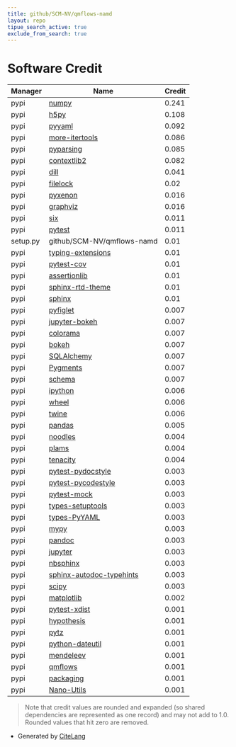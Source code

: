 ```yaml
---
title: github/SCM-NV/qmflows-namd
layout: repo
tipue_search_active: true
exclude_from_search: true
---
```

# Software Credit

|Manager|Name|Credit|
|-------|----|------|
|pypi|[numpy](https://www.numpy.org)|0.241|
|pypi|[h5py](http://www.h5py.org)|0.108|
|pypi|[pyyaml](https://pyyaml.org/)|0.092|
|pypi|[more-itertools](https://github.com/more-itertools/more-itertools)|0.086|
|pypi|[pyparsing](https://pypi.org/project/pyparsing)|0.085|
|pypi|[contextlib2](https://pypi.org/project/contextlib2)|0.082|
|pypi|[dill](https://pypi.org/project/dill)|0.041|
|pypi|[filelock](https://pypi.org/project/filelock)|0.02|
|pypi|[pyxenon](https://pypi.org/project/pyxenon)|0.016|
|pypi|[graphviz](https://pypi.org/project/graphviz)|0.016|
|pypi|[six](https://github.com/benjaminp/six)|0.011|
|pypi|[pytest](https://pypi.org/project/pytest)|0.011|
|setup.py|github/SCM-NV/qmflows-namd|0.01|
|pypi|[typing-extensions](https://pypi.org/project/typing-extensions)|0.01|
|pypi|[pytest-cov](https://pypi.org/project/pytest-cov)|0.01|
|pypi|[assertionlib](https://pypi.org/project/assertionlib)|0.01|
|pypi|[sphinx-rtd-theme](https://pypi.org/project/sphinx-rtd-theme)|0.01|
|pypi|[sphinx](https://pypi.org/project/sphinx)|0.01|
|pypi|[pyfiglet](https://github.com/pwaller/pyfiglet)|0.007|
|pypi|[jupyter-bokeh](https://github.com/bokeh/jupyter_bokeh)|0.007|
|pypi|[colorama](https://github.com/tartley/colorama)|0.007|
|pypi|[bokeh](https://github.com/bokeh/bokeh)|0.007|
|pypi|[SQLAlchemy](https://pypi.org/project/SQLAlchemy)|0.007|
|pypi|[Pygments](https://pypi.org/project/Pygments)|0.007|
|pypi|[schema](https://github.com/keleshev/schema)|0.007|
|pypi|[ipython](https://pypi.org/project/ipython)|0.006|
|pypi|[wheel](https://pypi.org/project/wheel)|0.006|
|pypi|[twine](https://pypi.org/project/twine)|0.006|
|pypi|[pandas](https://pandas.pydata.org)|0.005|
|pypi|[noodles](http://nlesc.github.io/noodles)|0.004|
|pypi|[plams](https://www.scm.com/doc/plams/)|0.004|
|pypi|[tenacity](https://pypi.org/project/tenacity)|0.004|
|pypi|[pytest-pydocstyle](https://pypi.org/project/pytest-pydocstyle)|0.003|
|pypi|[pytest-pycodestyle](https://pypi.org/project/pytest-pycodestyle)|0.003|
|pypi|[pytest-mock](https://pypi.org/project/pytest-mock)|0.003|
|pypi|[types-setuptools](https://pypi.org/project/types-setuptools)|0.003|
|pypi|[types-PyYAML](https://pypi.org/project/types-PyYAML)|0.003|
|pypi|[mypy](https://pypi.org/project/mypy)|0.003|
|pypi|[pandoc](https://pypi.org/project/pandoc)|0.003|
|pypi|[jupyter](https://pypi.org/project/jupyter)|0.003|
|pypi|[nbsphinx](https://pypi.org/project/nbsphinx)|0.003|
|pypi|[sphinx-autodoc-typehints](https://pypi.org/project/sphinx-autodoc-typehints)|0.003|
|pypi|[scipy](https://www.scipy.org)|0.003|
|pypi|[matplotlib](https://pypi.org/project/matplotlib)|0.002|
|pypi|[pytest-xdist](https://pypi.org/project/pytest-xdist)|0.001|
|pypi|[hypothesis](https://pypi.org/project/hypothesis)|0.001|
|pypi|[pytz](https://pypi.org/project/pytz)|0.001|
|pypi|[python-dateutil](https://pypi.org/project/python-dateutil)|0.001|
|pypi|[mendeleev](https://github.com/lmmentel/mendeleev)|0.001|
|pypi|[qmflows](https://github.com/SCM-NV/qmflows)|0.001|
|pypi|[packaging](https://github.com/pypa/packaging)|0.001|
|pypi|[Nano-Utils](https://github.com/nlesc-nano/Nano-Utils)|0.001|


> Note that credit values are rounded and expanded (so shared dependencies are represented as one record) and may not add to 1.0. Rounded values that hit zero are removed.


- Generated by [CiteLang](https://github.com/vsoch/citelang)

